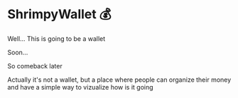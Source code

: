 # ShrimpyWallet 💰

Well... This is going to be a wallet 

Soon... 

So comeback later

Actually it's not a wallet, but a place where people can organize their money and have a simple way to vizualize how is it going
